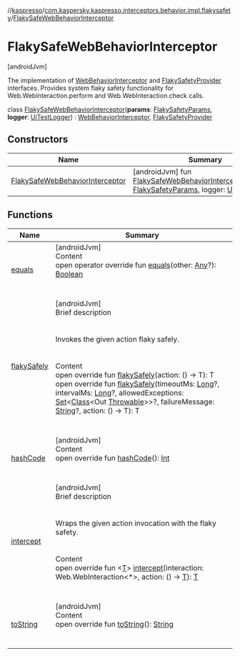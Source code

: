 //[kaspresso](../../index.md)/[com.kaspersky.kaspresso.interceptors.behavior.impl.flakysafety](../index.md)/[FlakySafeWebBehaviorInterceptor](index.md)



# FlakySafeWebBehaviorInterceptor  
 [androidJvm] 

The implementation of [WebBehaviorInterceptor](../../com.kaspersky.kaspresso.interceptors.behavior/-web-behavior-interceptor/index.md) and [FlakySafetyProvider](../../com.kaspersky.kaspresso.flakysafety/-flaky-safety-provider/index.md) interfaces. Provides system flaky safety functionality for Web.WebInteraction.perform and Web.WebInteraction.check calls.

class [FlakySafeWebBehaviorInterceptor](index.md)(**params**: [FlakySafetyParams](../../com.kaspersky.kaspresso.params/-flaky-safety-params/index.md), **logger**: [UiTestLogger](../../com.kaspersky.kaspresso.logger/-ui-test-logger/index.md)) : [WebBehaviorInterceptor](../../com.kaspersky.kaspresso.interceptors.behavior/-web-behavior-interceptor/index.md), [FlakySafetyProvider](../../com.kaspersky.kaspresso.flakysafety/-flaky-safety-provider/index.md)   


## Constructors  
  
|  Name|  Summary| 
|---|---|
| [FlakySafeWebBehaviorInterceptor](-flaky-safe-web-behavior-interceptor.md)|  [androidJvm] fun [FlakySafeWebBehaviorInterceptor](-flaky-safe-web-behavior-interceptor.md)(params: [FlakySafetyParams](../../com.kaspersky.kaspresso.params/-flaky-safety-params/index.md), logger: [UiTestLogger](../../com.kaspersky.kaspresso.logger/-ui-test-logger/index.md))   <br>


## Functions  
  
|  Name|  Summary| 
|---|---|
| [equals](https://kotlinlang.org/api/latest/jvm/stdlib/kotlin/-any/equals.html)| [androidJvm]  <br>Content  <br>open operator override fun [equals](https://kotlinlang.org/api/latest/jvm/stdlib/kotlin/-any/equals.html)(other: [Any](https://kotlinlang.org/api/latest/jvm/stdlib/kotlin/-any/index.html)?): [Boolean](https://kotlinlang.org/api/latest/jvm/stdlib/kotlin/-boolean/index.html)  <br><br><br>
| [flakySafely](../../com.kaspersky.kaspresso.flakysafety/-flaky-safety-provider/flaky-safely.md)| [androidJvm]  <br>Brief description  <br><br><br>Invokes the given action flaky safely.<br><br>  <br>Content  <br>open override fun <T> [flakySafely](../../com.kaspersky.kaspresso.flakysafety/-flaky-safety-provider/flaky-safely.md)(action: () -> T): T  <br>open override fun <T> [flakySafely](../../com.kaspersky.kaspresso.flakysafety/-flaky-safety-provider/flaky-safely.md)(timeoutMs: [Long](https://kotlinlang.org/api/latest/jvm/stdlib/kotlin/-long/index.html)?, intervalMs: [Long](https://kotlinlang.org/api/latest/jvm/stdlib/kotlin/-long/index.html)?, allowedExceptions: [Set](https://kotlinlang.org/api/latest/jvm/stdlib/kotlin.collections/-set/index.html)<[Class](https://developer.android.com/reference/kotlin/java/lang/Class.html)<Out [Throwable](https://kotlinlang.org/api/latest/jvm/stdlib/kotlin/-throwable/index.html)>>?, failureMessage: [String](https://kotlinlang.org/api/latest/jvm/stdlib/kotlin/-string/index.html)?, action: () -> T): T  <br><br><br>
| [hashCode](https://kotlinlang.org/api/latest/jvm/stdlib/kotlin/-any/hash-code.html)| [androidJvm]  <br>Content  <br>open override fun [hashCode](https://kotlinlang.org/api/latest/jvm/stdlib/kotlin/-any/hash-code.html)(): [Int](https://kotlinlang.org/api/latest/jvm/stdlib/kotlin/-int/index.html)  <br><br><br>
| [intercept](intercept.md)| [androidJvm]  <br>Brief description  <br><br><br>Wraps the given action invocation with the flaky safety.<br><br>  <br>Content  <br>open override fun <[T](intercept.md)> [intercept](intercept.md)(interaction: Web.WebInteraction<*>, action: () -> [T](intercept.md)): [T](intercept.md)  <br><br><br>
| [toString](https://kotlinlang.org/api/latest/jvm/stdlib/kotlin/-any/to-string.html)| [androidJvm]  <br>Content  <br>open override fun [toString](https://kotlinlang.org/api/latest/jvm/stdlib/kotlin/-any/to-string.html)(): [String](https://kotlinlang.org/api/latest/jvm/stdlib/kotlin/-string/index.html)  <br><br><br>

